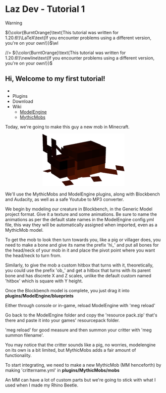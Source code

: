 
# Laz Dev - Tutorial 1
> [!WARNING] 
> ${\color{BurntOrange}\text{This tutorial was written for 1.20.6!}\LaTeX\text{If you encounter problems using a different version, you're on your own!}}$\wl




//> ${\color{BurntOrange}\text{This tutorial was written for 1.20.6!}\newline\text{If you encounter problems using a different version, you're on your own!}}$



Hi, Welcome to my first tutorial!
-
-
- Plugins
- Download
- Wiki
    - [ModelEngine](https://git.lumine.io/mythiccraft/model-engine-4/-/wikis/home)
    - [MythicMobs](https://git.mythiccraft.io/mythiccraft/MythicMobs/-/wikis/home)

Today, we're going to make this guy a new mob in Minecraft.

<p align="center">
<img src="img/RhinoBeetle_V3.png" >
</p>


We'll use the MythicMobs and ModelEngine plugins, along with Blockbench and Audacity, as well as a safe Youtube to MP3 converter.

We begin by modeling our creature in Blockbench, in the Generic Model project format. Give it a texture and some animations. Be sure to name the animations as per the default state names in the ModelEngine config.yml file, this way they will be automatically assigned when imported, even as a MythicMob model.

To get the mob to look then turn towards you, like a pig or villager does, you need to make a bone and give its name the prefix 'hi\_' and put all bones for the head/neck of your mob in it and place the pivot point where you want the head/neck to turn from.

Similarly, to give the mob a custom hitbox that turns with it, theoretically, you could use the prefix 'ob\_' and get a hitbox that turns with its parent bone and has discrete X and Z scales, unlike the default custom named 'hitbox' which is square with Y height.

Once the Blockbench model is complete, you just drag it into **plugins/ModelEngine/blueprints**

Either through console or in-game, reload ModelEngine with 'meg reload'

Go back to the ModelEngine folder and copy the 'resource pack.zip' that's there and paste it into your games' resourcepack folder.

'meg reload' for good measure and then summon your critter with 'meg summon filename'.

You may notice that the critter sounds like a pig, no worries, modelengine on its own is a bit limited, but MythicMobs adds a fair amount of functionality.

To start integrating, we need to make a new MythicMob (MM henceforth) by making 'crittername.yml' in **plugins/MythicMobs/mobs**

An MM can have a lot of custom parts but we're going to stick with what I used when I made my Rhino Beetle.
